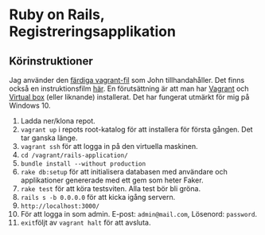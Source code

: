 # Ruby on Rails, Registreringsapplikation

## Körinstruktioner

Jag använder den [färdiga vagrant-fil](https://github.com/thajo/ruby-on-rails-vagrant) som John tillhandahåller. Det finns också en instruktionsfilm [här](http://orion.lnu.se/pub/education/course/1DV450/vt16/vagrantup.mp4). En förutsättning är att man har [Vagrant](https://www.vagrantup.com/downloads.html) och [Virtual box](https://www.virtualbox.org/wiki/Downloads) (eller liknande) installerat. Det har fungerat utmärkt för mig på Windows 10. 

1. Ladda ner/klona repot. 
2. `vagrant up` i repots root-katalog för att installera för första gången. Det tar ganska länge.
3. `vagrant ssh` för att logga in på den virtuella maskinen. 
4. `cd /vagrant/rails-application/`
5. `bundle install --without production`
6. `rake db:setup` för att initialisera databasen med användare och applikationer genererade med ett gem som heter Faker.
7. `rake test` för att köra testsviten. Alla test bör bli gröna. 
8. `rails s -b 0.0.0.0` för att kicka igång servern. 
9. `http://localhost:3000/`
10. För att logga in som admin. E-post: `admin@mail.com`, Lösenord: `password`.
11. `exit`följt av `vagrant halt` för att avsluta. 
